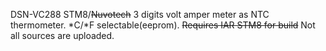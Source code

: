 DSN-VC288 STM8/~~Nuvotech~~ 3 digits volt amper meter as NTC thermometer. \*C/\*F selectable(eeprom).
~~Requires IAR STM8 for build~~ Not all sources are uploaded.
